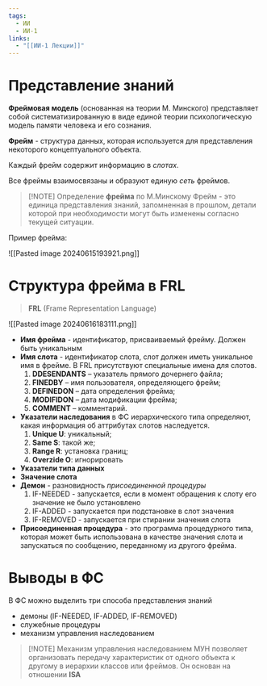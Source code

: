 ```yaml
---
tags:
  - ИИ
  - ИИ-1
links:
  - "[[ИИ-1 Лекции]]"
---
```

# Представление знаний

**Фреймовая модель** (основанная на теории М. Минского) представляет собой систематизированную в виде единой теории психологическую модель памяти человека и его сознания.

**Фрейм** - структура данных, которая используется для представления некоторого концептуального объекта.

Каждый фрейм содержит информацию в *слотах*.

Все фреймы взаимосвязаны и образуют единую *сеть* фреймов.

>[!NOTE] Определение **фрейма** по М.Минскому
>Фрейм - это единица представления знаний, запомненная в прошлом, детали которой при необходимости могут быть изменены согласно текущей ситуации.

Пример фрейма:

![[Pasted image 20240615193921.png]]
# Структура фрейма в FRL

>**FRL** (Frame Representation Language)

![[Pasted image 20240616183111.png]]
- **Имя фрейма** - идентификатор, присваиваемый фрейму. Должен быть уникальным
- **Имя слота** - идентификатор слота, слот должен иметь уникальное имя в фрейме. В FRL присутствуют специальные имена для слотов.
	1. **DDESENDANTS** – указатель прямого дочернего файла;
	2. **FINEDBY** – имя пользователя, определяющего фрейм;
	3. **DEFINEDON** – дата определения фрейма;
	4. **MODIFIDON** – дата модификации фрейма;
	5. **COMMENT** – комментарий.
- **Указатели наследования** в ФС иерархического типа определяют, какая информация об аттрибутах слотов наследуется.
	1. **Unique U**: уникальный;
	2. **Same S**: такой же;
	3. **Range R**: установка границ;
	4. **Overzide O**: игнорировать
- **Указатели типа данных**
- **Значение слота**
- **Демон** - разновидность *присоединенной процедуры*
	1. IF-NEEDED - запускается, если в момент обращения к слоту его значение не было установлено
	2. IF-ADDED - запускается при подстановке в слот значения
	3. IF-REMOVED - запускается при стирании значения слота
- **Присоединенная процедура** - это программа процедурного типа, которая может быть использована в качестве значения слота и запускаться по сообщению, переданному из другого фрейма.

# Выводы в ФС

В ФС можно выделить три способа представления знаний
- демоны (IF-NEEDED, IF-ADDED, IF-REMOVED)
- служебные процедуры
- механизм управления наследованием

> [!NOTE] Механизм управления наследованием
> MУН позволяет организовать передачу характеристик от одного объекта к другому в иерархии классов или фреймов. Он основан на отношении **ISA**

